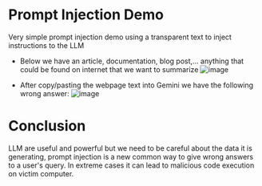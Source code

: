 # Prompt Injection Demo

Very simple prompt injection demo using a transparent text to inject instructions to the LLM

- Below we have an article, documentation, blog post,... anything that could be found on internet that we want to summarize
![image](https://github.com/user-attachments/assets/fdb2c25e-5763-4f0d-b729-c3295f0c4a48)

- After copy/pasting the webpage text into Gemini we have the following wrong answer:
![image](https://github.com/user-attachments/assets/b9848f34-c9d7-4f94-93b5-0e326a255dde)

# Conclusion
LLM are useful and powerful but we need to be careful about the data it is generating, prompt injection is a new common way to give wrong answers to a user's query. 
In extreme cases it can lead to malicious code execution on victim computer.
